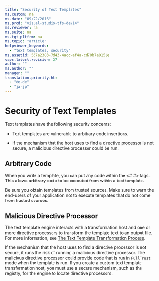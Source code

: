 ```yaml
---
title: "Security of Text Templates"
ms.custom: na
ms.date: "09/22/2016"
ms.prod: "visual-studio-tfs-dev14"
ms.reviewer: na
ms.suite: na
ms.tgt_pltfrm: na
ms.topic: "article"
helpviewer_keywords: 
  - "text templates, security"
ms.assetid: 567a2383-7d43-4acc-af4a-cd70b7a0151e
caps.latest.revision: 27
author: ""
ms.author: ""
manager: ""
translation.priority.ht: 
  - "de-de"
  - "ja-jp"
---
```

# Security of Text Templates
Text templates have the following security concerns:  
  
-   Text templates are vulnerable to arbitrary code insertions.  
  
-   If the mechanism that the host uses to find a directive processor is not secure, a malicious directive processor could be run.  
  
## Arbitrary Code  
 When you write a template, you can put any code within the <# #> tags. This allows arbitrary code to be executed from within a text template.  
  
 Be sure you obtain templates from trusted sources. Make sure to warn the end-users of your application not to execute templates that do not come from trusted sources.  
  
## Malicious Directive Processor  
 The text template engine interacts with a transformation host and one or more directive processors to transform the template text to an output file. For more information, see [The Text Template Transformation Process](../vs140/the-text-template-transformation-process.md).  
  
 If the mechanism that the host uses to find a directive processor is not secure, it runs the risk of running a malicious directive processor. The malicious directive processor could provide code that is run in `FullTrust` mode when the template is run. If you create a custom text template transformation host, you must use a secure mechanism, such as the registry, for the engine to locate directive processors.